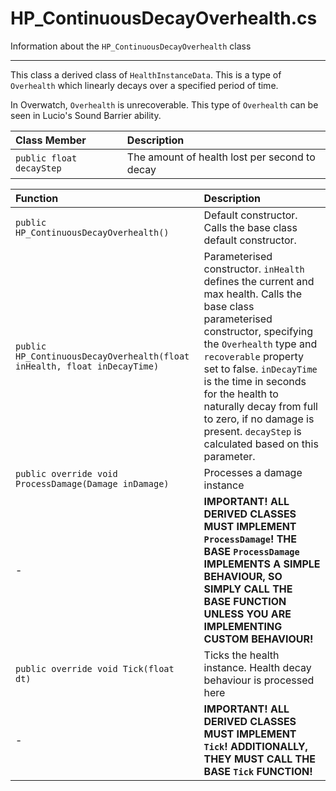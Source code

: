 # HP_ContinuousDecayOverhealth.cs
Information about the `HP_ContinuousDecayOverhealth` class

---
This class a derived class of `HealthInstanceData`. This is a type of `Overhealth` which linearly decays over a specified period of time.

In Overwatch, `Overhealth` is unrecoverable. This type of `Overhealth` can be seen in Lucio's Sound Barrier ability.

Class Member | Description 
:-----|:-----
`public float decayStep` | The amount of health lost per second to decay

Function | Description 
:-----|:-----
`public HP_ContinuousDecayOverhealth()` | Default constructor. Calls the base class default constructor.
`public HP_ContinuousDecayOverhealth(float inHealth, float inDecayTime)` | Parameterised constructor. `inHealth` defines the current and max health. Calls the base class parameterised constructor, specifying the `Overhealth` type and `recoverable` property set to false. `inDecayTime` is the time in seconds for the health to naturally decay from full to zero, if no damage is present. `decayStep` is calculated based on this parameter.
`public override void ProcessDamage(Damage inDamage)` | Processes a damage instance
\- | **IMPORTANT! ALL DERIVED CLASSES MUST IMPLEMENT `ProcessDamage`! THE BASE `ProcessDamage` IMPLEMENTS A SIMPLE BEHAVIOUR, SO SIMPLY CALL THE BASE FUNCTION UNLESS YOU ARE IMPLEMENTING CUSTOM BEHAVIOUR!**
`public override void Tick(float dt)` | Ticks the health instance. Health decay behaviour is processed here
\- | **IMPORTANT! ALL DERIVED CLASSES MUST IMPLEMENT `Tick`! ADDITIONALLY, THEY MUST CALL THE BASE `Tick` FUNCTION!**